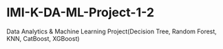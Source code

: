 # IMI-K-DA-ML-Project-1-2
Data Analytics &amp; Machine Learning Project(Decision Tree, Random Forest, KNN, CatBoost, XGBoost)
